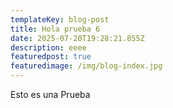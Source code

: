 ```yaml
---
templateKey: blog-post
title: Hola prueba 6
date: 2025-07-20T19:28:21.855Z
description: eeee
featuredpost: true
featuredimage: /img/blog-index.jpg
---
```

Esto es una Prueba